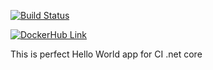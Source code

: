 [![Build Status](https://travis-ci.org/Alksar/ContinuousIntegrationHelloWorld.svg?branch=master)](https://travis-ci.org/Alksar/ContinuousIntegrationHelloWorld)

[![DockerHub Link](https://img.shields.io/badge/DockerHub-link-blue.svg)](https://hub.docker.com/r/alksar/adult_pro)

This is perfect Hello World app for CI .net core
